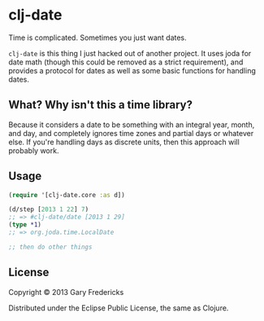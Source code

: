 # clj-date

Time is complicated. Sometimes you just want dates.

`clj-date` is this thing I just hacked out of another project.  It
uses joda for date math (though this could be removed as a strict
requirement), and provides a protocol for dates as well as some basic
functions for handling dates.

## What? Why isn't this a time library?

Because it considers a date to be something with an integral year,
month, and day, and completely ignores time zones and partial days or
whatever else. If you're handling days as discrete units, then this
approach will probably work.

## Usage

``` clojure
(require '[clj-date.core :as d])

(d/step [2013 1 22] 7)
;; => #clj-date/date [2013 1 29]
(type *1)
;; => org.joda.time.LocalDate

;; then do other things
```

## License

Copyright © 2013 Gary Fredericks

Distributed under the Eclipse Public License, the same as Clojure.
